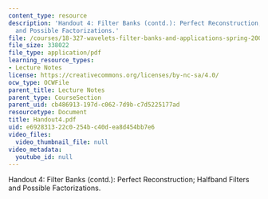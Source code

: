 ```yaml
---
content_type: resource
description: 'Handout 4: Filter Banks (contd.): Perfect Reconstruction; Halfband Filters
  and Possible Factorizations.'
file: /courses/18-327-wavelets-filter-banks-and-applications-spring-2003/e692831322c0254bc40dea8d454bb7e6_Handout4.pdf
file_size: 338022
file_type: application/pdf
learning_resource_types:
- Lecture Notes
license: https://creativecommons.org/licenses/by-nc-sa/4.0/
ocw_type: OCWFile
parent_title: Lecture Notes
parent_type: CourseSection
parent_uid: cb486913-197d-c062-7d9b-c7d5225177ad
resourcetype: Document
title: Handout4.pdf
uid: e6928313-22c0-254b-c40d-ea8d454bb7e6
video_files:
  video_thumbnail_file: null
video_metadata:
  youtube_id: null
---
```

Handout 4: Filter Banks (contd.): Perfect Reconstruction; Halfband Filters and Possible Factorizations.
